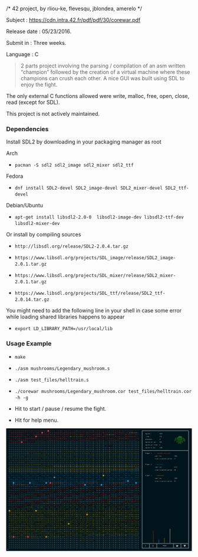/* 42 project, by rliou-ke, flevesqu, jblondea, amerelo */

Subject : https://cdn.intra.42.fr/pdf/pdf/30/corewar.pdf

Release date : 05/23/2016.

Submit in : Three weeks.

Language : C

>	2 parts project involving the parsing / compilation of an asm written “champion” 
followed by the creation of a virtual machine where these champions can crush each other. 
A nice GUI was built using SDL to enjoy the fight. 

The only external C functions allowed were write, malloc, free, open, close, read (except for SDL).

This project is not actively maintained.

### Dependencies ###
 
Install SDL2 by downloading in your packaging manager as root

Arch

* ` pacman -S sdl2 sdl2_image sdl2_mixer sdl2_ttf `

Fedora

* ` dnf install SDL2-devel SDL2_image-devel SDL2_mixer-devel SDL2_ttf-devel `

Debian/Ubuntu

* ` apt-get install libsdl2-2.0-0  libsdl2-image-dev libsdl2-ttf-dev  libsdl2-mixer-dev `


Or install by compiling sources

* ` http://libsdl.org/release/SDL2-2.0.4.tar.gz `

* ` https://www.libsdl.org/projects/SDL_image/release/SDL2_image-2.0.1.tar.gz `

* ` https://www.libsdl.org/projects/SDL_mixer/release/SDL2_mixer-2.0.1.tar.gz `

* ` https://www.libsdl.org/projects/SDL_ttf/release/SDL2_ttf-2.0.14.tar.gz `

You might need to add the following line in your shell in case some error while loading shared libraries happens to appear

* ` export LD_LIBRARY_PATH=/usr/local/lib `

### Usage Example ###

* ` make `

* ` ./asm mushrooms/Legendary_mushroom.s `

* ` ./asm test_files/helltrain.s `

* ` ./corewar mushrooms/Legendary_mushroom.cor test_files/helltrain.cor -h -g `

* Hit <Space> to start / pause / resume the fight.

* Hit <Escape> for help menu.

![alt tag](https://github.com/flevesqu42/42_Corewar/blob/master/resources/github_sources/Screen%20Shot%202016-08-19%20at%206.48.09%20AM.png?raw=true)
